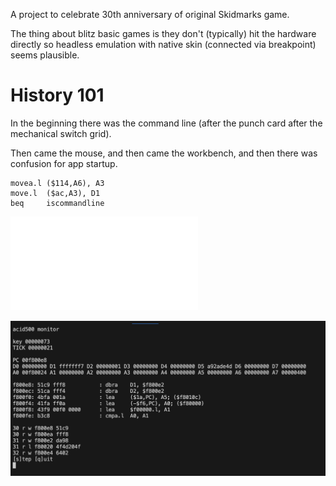 A project to celebrate 30th anniversary of original Skidmarks game.

The thing about blitz basic games is they don't (typically) hit the hardware directly so headless emulation with native skin (connected via breakpoint) seems plausible.



History 101
===========

In the beginning there was the command line (after the punch card after the mechanical switch grid).

Then came the mouse, and then came the workbench, and then there was confusion for app startup.

    movea.l ($114,A6), A3
    move.l  ($ac,A3), D1
    beq     iscommandline


![test notes](notes.txt)

![acid500 monitor tool](media/acid500monitor.png)